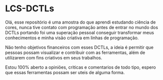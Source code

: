 # LCS-DCTLs

Olá, esse repositório é uma amostra do que aprendi estudando ciência de cores, nunca tive contato com programação antes de entrar no mundo dos DCTLs portando foi uma superação pessoal conseguir transformar meus conhecimentos e minha visão criativa em linhas de programação.

Não tenho objetivos financeiros com esses DCTLs, a ideia é permitir que pessoas possam visualizar e contribuir com as ferramentas, além de utilizarem com fins criativos em seus trabalhos.

Estou 100% aberto a opiniões, criticas e comentarios de todo tipo, espero que essas ferramentas possam ser uteis de alguma forma.
